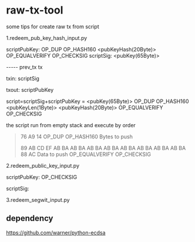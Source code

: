 # raw-tx-tool
some tips for create raw tx from script

1.redeem_pub_key_hash_input.py

scriptPubKey: OP_DUP OP_HASH160 <pubKeyHash(20Byte)> OP_EQUALVERIFY OP_CHECKSIG
scriptSig: <sig> <pubKey(65Byte)>

-----     prev_tx          tx

txin:                     scriptSig

txout:    scriptPubKey

script=scriptSig+scriptPubKey
      =<sig> <pubKey(65Byte)> OP_DUP OP_HASH160 <pubKeyLen(1Byte)> <pubKeyHash(20Byte)> OP_EQUALVERIFY OP_CHECKSIG

the script run from empty stack and execute by order


> 76       A9             14
> OP_DUP OP_HASH160    Bytes to push
> 
> 89 AB CD EF AB BA AB BA AB BA AB BA AB BA AB BA AB BA AB BA         88            AC
>                       Data to push                            OP_EQUALVERIFY  OP_CHECKSIG


2.redeem_public_key_input.py

scriptPubKey: <pubKey> OP_CHECKSIG

scriptSig: <sig>


3.redeem_segwit_input.py

## dependency
https://github.com/warner/python-ecdsa


